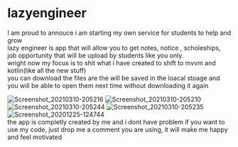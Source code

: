 # lazyengineer<br>
I am proud to annouce i am starting my own service for students to help and grow<br>
lazy engineer is app that will allow you to get notes, notice , scholeships, job opportunity that will be upload by students like you only.<br>
wright now my focus is to shit what i have created to shift to mvvm and kotlin(like all the new stuff)<br>
you can download the files are the will be saved in the loacal stoage and you will be able to open them next time without downloading it again


![Screenshot_20210310-205216](https://user-images.githubusercontent.com/56196007/110653030-ec2e9580-81e2-11eb-94f6-2f7140531249.png)
![Screenshot_20210310-205210](https://user-images.githubusercontent.com/56196007/110653100-f9e41b00-81e2-11eb-97a0-a062a0d980f5.png)
![Screenshot_20210310-205244](https://user-images.githubusercontent.com/56196007/110653146-02d4ec80-81e3-11eb-9c93-8c922c0d8d8c.png)
![Screenshot_20210310-205235](https://user-images.githubusercontent.com/56196007/110653166-0799a080-81e3-11eb-8da0-174bea6a2890.png)
![Screenshot_20201225-124744](https://user-images.githubusercontent.com/56196007/110653226-13856280-81e3-11eb-96b3-4aacdf355dad.png)<br>
the app is completly created by me and i dont have problem if you want to use my code, just drop me a comment you are using, it will make me happy and feel motivated

